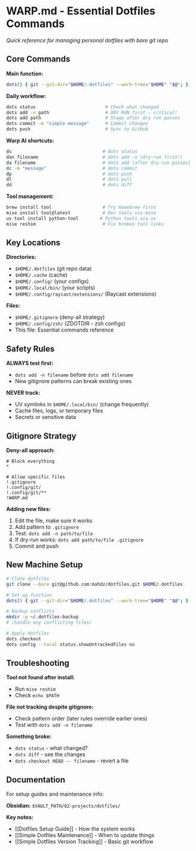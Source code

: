 # WARP.md - Essential Dotfiles Commands

*Quick reference for managing personal dotfiles with bare git repo*

## Core Commands

**Main function:**

```zsh
dots() { git --git-dir="$HOME/.dotfiles" --work-tree="$HOME" "$@"; }
```

**Daily workflow:**

```zsh
dots status                          # Check what changed
dots add -n path                     # DRY RUN first - critical!
dots add path                        # Stage after dry run passes
dots commit -m "simple message"      # Commit changes
dots push                            # Sync to GitHub
```

**Warp AI shortcuts:**

```zsh
ds                                  # dots status
dan filename                        # dots add -n (dry-run first!)
da filename                         # dots add (after dry-run passes)
dc -m "message"                     # dots commit
dp                                  # dots push
dl                                  # dots pull
dd                                  # dots diff
```

**Tool management:**

```zsh
brew install tool                   # Try Homebrew first
mise install tool@latest            # Dev tools via mise
uv tool install python-tool        # Python tools via uv
mise reshim                         # Fix broken tool links
```

## Key Locations

**Directories:**

- `$HOME/.dotfiles` (git repo data)
- `$HOME/.cache` (cache)
- `$HOME/.config/` (your configs)
- `$HOME/.local/bin/` (your scripts)
- `$HOME/.config/raycast/extensions/` (Raycast extensions)

**Files:**

- `$HOME/.gitignore` (deny-all strategy)
- `$HOME/.config/zsh/` (ZDOTDIR - zsh configs)
- This file: Essential commands reference

## Safety Rules

**ALWAYS test first:**

- `dots add -n filename` before `dots add filename`
- New gitignore patterns can break existing ones

**NEVER track:**

- UV symlinks in `$HOME/.local/bin/` (change frequently)
- Cache files, logs, or temporary files
- Secrets or sensitive data

## Gitignore Strategy

**Deny-all approach:**

```gitignore
# Block everything
*

# Allow specific files
!.gitignore
!.config/git/
!.config/git/**
!WARP.md
```

**Adding new files:**

1. Edit the file, make sure it works
2. Add pattern to `.gitignore`
3. Test: `dots add -n path/to/file`
4. If dry-run works: `dots add path/to/file .gitignore`
5. Commit and push

## New Machine Setup

```bash
# Clone dotfiles
git clone --bare git@github.com:mahdz/dotfiles.git $HOME/.dotfiles

# Set up function
dots() { git --git-dir="$HOME/.dotfiles" --work-tree="$HOME" "$@"; }

# Backup conflicts
mkdir -p ~/.dotfiles-backup
# (handle any conflicting files)

# Apply dotfiles
dots checkout
dots config --local status.showUntrackedFiles no
```

## Troubleshooting

**Tool not found after install:**

- Run `mise reshim`
- Check `echo $PATH`

**File not tracking despite gitignore:**

- Check pattern order (later rules override earlier ones)
- Test with `dots add -n filename`

**Something broke:**

- `dots status` - what changed?
- `dots diff` - see the changes
- `dots checkout HEAD -- filename` - revert a file

## Documentation

For setup guides and maintenance info:

**Obsidian:** `$VAULT_PATH/02-projects/dotfiles/`

**Key notes:**

- [[Dotfiles Setup Guide]] - How the system works
- [[Simple Dotfiles Maintenance]] - When to update things
- [[Simple Dotfiles Version Tracking]] - Basic git workflow

